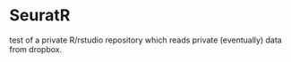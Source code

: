 # SeuratR
test of a private R/rstudio repository which reads private (eventually) data from dropbox.
